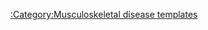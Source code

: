 <noinclude>  [:Category:Musculoskeletal disease
templates](https://zh.wikipedia.org/wiki/Category:Musculoskeletal_disease_templates "wikilink")
</noinclude>